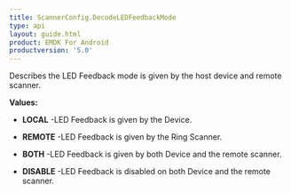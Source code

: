 ```yaml
---
title: ScannerConfig.DecodeLEDFeedbackMode
type: api
layout: guide.html
product: EMDK For Android
productversion: '5.0'
---
```



Describes the LED Feedback mode is given by the host device and remote scanner.

**Values:**

* **LOCAL** -LED Feedback is given by the Device.

* **REMOTE** -LED Feedback is given by the Ring Scanner.

* **BOTH** -LED Feedback is given by both Device and the remote scanner.

* **DISABLE** -LED Feedback is disabled on both Device and the remote scanner.



